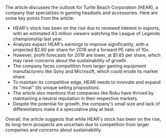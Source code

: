 The article discusses the outlook for Turtle Beach Corporation (HEAR), a company that specializes in gaming headsets and accessories. Here are some key points from the article:

* HEAR's stock has been on the rise due to renewed interest in esports, with an estimated 43 million viewers watching the League of Legends championship last year.
* Analysts expect HEAR's earnings to improve significantly, with a projected $2.60 per share for 2018 and a forward PE ratio of 10x.
* However, profit forecasts for 2019 are lower, at $1.65 per share, which may raise concerns about the sustainability of growth.
* The company faces competition from larger gaming equipment manufacturers like Sony and Microsoft, which could erode its market share.
* To maintain its competitive edge, HEAR needs to innovate and expand its "moat" (its unique selling proposition).
* The article also mentions that companies like Roku have thrived by maintaining a neutral reputation in their respective markets.
* Despite the potential for growth, the company's small size and lack of differentiators make it a speculative play at best.

Overall, the article suggests that while HEAR's stock has been on the rise, its long-term prospects are uncertain due to competition from larger companies and concerns about sustainability.